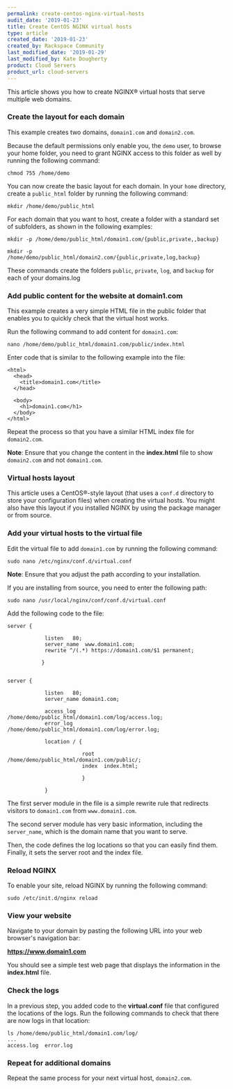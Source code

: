 ```yaml
---
permalink: create-centos-nginx-virtual-hosts
audit_date: '2019-01-23'
title: Create CentOS NGINX virtual hosts
type: article
created_date: '2019-01-23'
created_by: Rackspace Community
last_modified_date: '2019-01-29'
last_modified_by: Kate Dougherty
product: Cloud Servers
product_url: cloud-servers
---
```


This article shows you how to create NGINX&reg; virtual hosts that serve
multiple web domains.

### Create the layout for each domain

This example creates two domains, `domain1.com` and `domain2.com`.

Because the default permissions only enable you, the `demo` user, to browse
your home folder, you need to grant NGINX access to this folder as well by
running the following command:

    chmod 755 /home/demo

You can now create the basic layout for each domain. In your `home` directory,
create a `public_html` folder by running the following command:

    mkdir /home/demo/public_html

For each domain that you want to host, create a folder with a standard set of
subfolders, as shown in the following examples:

    mkdir -p /home/demo/public_html/domain1.com/{public,private,,backup}

    mkdir -p /home/demo/public_html/domain2.com/{public,private,log,backup}

These commands create the folders `public`, `private`, `log`, and `backup` for
each of your domains.log

### Add public content for the website at domain1.com

This example creates a very simple HTML file in the public folder
that enables you to quickly check that the virtual host works.

Run the following command to add content for `domain1.com`:

    nano /home/demo/public_html/domain1.com/public/index.html

Enter code that is similar to the following example into the file:

    <html>
      <head>
        <title>domain1.com</title>
      </head>

      <body>
        <h1>domain1.com</h1>
      </body>
    </html>

Repeat the process so that you have a similar HTML index file for `domain2.com`.

**Note**: Ensure that you change the content in the **index.html** file to
show `domain2.com` and not `domain1.com`.

### Virtual hosts layout

This article uses a CentOS&reg;-style layout (that uses a `conf.d` directory
to store your configuration files) when creating the virtual hosts. You
might also have this layout if you installed NGINX by using the
package manager or from source.

### Add your virtual hosts to the virtual file

Edit the virtual file to add `domain1.com` by running the following command:

    sudo nano /etc/nginx/conf.d/virtual.conf

**Note**: Ensure that you adjust the path according to your installation.

If you are installing from source, you need to enter the following path:

    sudo nano /usr/local/nginx/conf/conf.d/virtual.conf

Add the following code to the file:

    server {

                listen   80;
                server_name  www.domain1.com;
                rewrite ^/(.*) https://domain1.com/$1 permanent;

               }


    server {

                listen   80;
                server_name domain1.com;

                access_log /home/demo/public_html/domain1.com/log/access.log;
                error_log /home/demo/public_html/domain1.com/log/error.log;

                location / {

                            root   /home/demo/public_html/domain1.com/public/;
                            index  index.html;

                            }

                }

The first server module in the file is a simple rewrite rule that redirects
visitors to `domain1.com` from `www.domain1.com`.

The second server module has very basic information, including the
`server_name`, which is the domain name that you want to serve.

Then, the code defines the log locations so that you can easily find them.
Finally, it sets the server root and the index file.

### Reload NGINX

To enable your site, reload NGINX by running the following command:

    sudo /etc/init.d/nginx reload

### View your website

Navigate to your domain by pasting the following URL into your web browser's
navigation bar:

**https://www.domain1.com**

You should see a simple test web page that displays the information in the
**index.html** file.

### Check the logs

In a previous step, you added code to the **virtual.conf** file that configured the
locations of the logs. Run the following commands to check that there are now
logs in that location:

    ls /home/demo/public_html/domain1.com/log/
    ...
    access.log  error.log

### Repeat for additional domains

Repeat the same process for your next virtual host, `domain2.com`.
